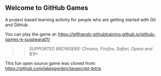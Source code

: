 ## Welcome to GitHub Games

A project based learning activity for people who are getting started with Git and GitHub.

You can play the game at: https://lefthandz-githubtraining.github.io/github-games-k-sugawara01/

>> _*SUPPORTED BROWSERS*: Chrome, Firefox, Safari, Opera and IE9+_

This fun open source game was cloned from: https://github.com/jakesgordon/javascript-tetris
